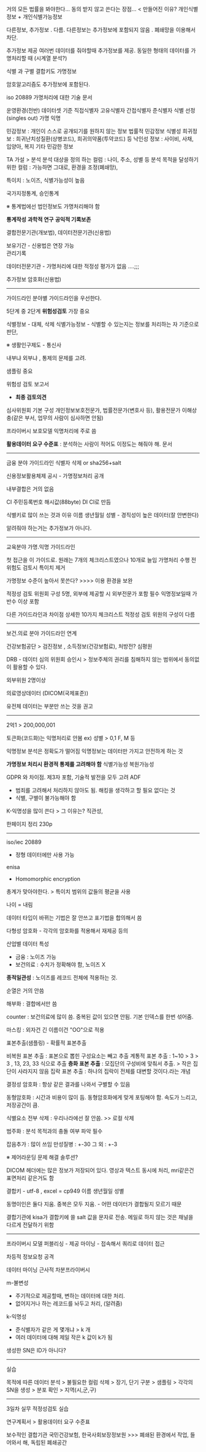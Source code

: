 거의 모든 법률을 봐야한다... 
동의 받지 않고 쓴다는 장점... < 만들어진 이유?
개인식별정보 + 개인식별가능정보 

다른정보, 추가정보 . 다름. 다른정보는 추가정보에 포함되지 않음 .
폐쇄망을 이용해서 차단. 


추가정보 제공
여러번 데이터를 줘야할때 추가정보를 제공. 동일한 형태의 데이터를 가명처리할 때
(시계열 분석?)

식별 과 구별 
결합키도 가명정보 

암호알고리즘도 추가정보에 포함된다.

iso 20889 가명처리에 대한 기술 문서 

운영환경(전반)     데이터셋 기준
직접식별자        고유식별자
간접식별자          준식별자
식별                        선정(singles out)
가명                        익명

민감정보 : 개인이 스스로 공개되기를 원하지 않는 정보
법률적 민감정보
식별성 희귀정보 : 희귀난치성질환(상병코드), 희귀의약품(투약코드) 등 
낙인성 정보 : 사이비, 사채, 입양아, 복지
기타 민감한 정보 

TA 
가설 > 분석
분석 대상을 정의 하는 컬럼 : 나이, 주소, 성별 등 
분석 목적을 달성하기 위한 컬럼 : 가능하면 그대로, 환경을 조정(폐쇄망),

특이치 : 노이즈, 식별가능성이 높음

국가지정통계, 승인통계

※ 통계법에선 법인정보도 가명처리해야 함

**통계작성**
**과학적 연구**
**공익적 기록보존**

결합전문기관(개보법), 데이터전문기관(신용법)

보유기간 - 신용법은 연장 가능  
관리기록

데이터전문기관 - 가명처리에 대한 적정성 평가가 없음 ....;;; 

추가정보 암호화(신용법)

-----------------

가이드라인
분야별 가이드라인을 우선한다.

5단계 중 2단계 **위험성검토** 가장 중요

식별정보 - 대체, 삭제
식별가능정보 - 식별할 수 있는지는 정보를 처리하는 자 기준으로 판단, 

※ 생활인구제도 - 통신사

내부냐 외부냐 , 통제의 문제를 고려. 

샘플링 중요

위험성 검토 보고서
- **최종 검토의견**

심사위원회 기본 구성
	개인정보보호전문가, 법률전문가(변호사 등), 활용전문가
이해상충(같은 부서, 업무의 사람이 심사하면 안됨)

프라이버시 보호모델 익명처리에 주로 씀

**활용데이터 요구 수준표** : 분석하는 사람이 적어도 이정도는 해줘야 해. 문서

-------------------------
금융 분야 가이드라인
식별자 삭제 or sha256+salt

신용정보활용체제 공시 - 가명정보처리 공개

내부결합은 거의 없음 

CI 주민등록번호 해시값(88byte)
DI CI로 만듬 

식별키로 많이 쓰는 것과 이유
이름 생년월일 성별 - 경직성이 높은 데이터(잘 안변한다)

알려줘야 하는거는 추가정보가 아니다. 

----------------
교육분야 가명.익명 가이드라인

첫 접근을 이 가이드로. 원래는 7개의 체크리스트였으나 10개로 늘임
가명처리 수행 전 위험도 검토시 특이치 제거

가명정보 수준이 높아서 못쓴다?   >>>> 이용 환경을 보완

적정성 검토 위원회 구성
	5명, 외부에 제공할 시 외부전문가 포함 필수
	익명정보일때 가반수 이상 포함

다른 가이드라인과 차이점 
상세한 10가지 체크리스트 
적정성 검토 위원의 구성이 다름

------------------
보건.의료 분야 가이드라인
연계

건강보험공단 > 검진정보 , 소득정보(건강보험료), 처방전?
심평원

DRB - 데이터 심의 위원회
승인시 > 정보주체의 권리를 침해하지 않는 범위에서 동의없이 활용할 수 있다.

외부위원 2명이상

의료영상데이터 (DICOM(국제표준))

유전체 데이터는 부분만 쓰는 것을 권고

-----------------
2억1 > 200,000,001

토큰화(코드화)는 익명처리로 안봄 
ex) 성별 > 0,1 F, M 등 

익명정보 분석은 정확도가 떨어짐
익명정보는 데이터만 가지고 안전하게 하는 것 


**가명정보 처리시 환경적 통제를 고려해야 함**
식별가능성
복원가능성


GDPR 와 차이점. 제3자 포함, 기술적 발전을 모두 고려 
ADF  
- 범죄를 고려해서 처리하지 않아도 됨. 해킹을 생각하고 할 필요 없다는 것
- 식별, 구별이 불가능해야 함

K-익명성을 많이 쓴다 > 그 이유는?
직관성, 

한페이지 정리 230p

----------
iso/iec 20889 
- 정형 데이터에만 사용 가능

enisa
- Homomorphic encryption 

총계가 맞아야한다. > 특이치 범위의 값들의 평균을 사용

나이 = 내림

데이터 타입이 바뀌는 기법은 잘 안쓰고 표기법을 합의해서 씀

다형성 암호화 - 각각의 암호화를 적용해서 재제공 등의 

산업별 데이터 특성
- 금융 : 노이즈 가능
- 보건의료 : 수치가 정확해야 함, 노이즈 X

**종적일관성** : 노이즈를 레코드 전체에 적용하는 것. 

순열은 거의 안씀

해부화 : 결합에서만 씀

counter : 보건의료에 많이 씀. 중복된 값이 있으면 안됨.
         기본 인덱스를 한번 섞어줌.

마스킹 : 외자건 긴 이름이건 "OO"으로 적용

표본추출(샘플링) - 확률적 표본추출

비복원 표본 추출 : 표본으로 뽑힌 구성요소는 빼고 추출
계통적 표본 추출 : 1~10 > 3 > 3 , 13, 23, 33 식으로 추출
**층화 표본 추출** : 모집단의 구성비에 맞춰서 추출. > 작은 집단이 사라지지 않음
집락 표본 추출 : 하나의 집락이 전체를 대변할 것이다.라는 개념

결정성 암호화 : 항상 같은 결과를 나와서 구별할 수 있음

동형암호화 : 시간과 비용이 많이 듬. 동형암호화에게 맞게 포팅해야 함.
            속도가 느리고, 저장공간이 큼.

식별요소 전부 삭제 : 우리나라에선 잘 안씀. >> 로컬 삭제

범주화 : 분석 목적과의 충돌 여부 파악 필수 

잡음추가 : 많이 쓰임 
만성질병 : +-30
그 외 : +-3

※  제어라운딩 문제 해결 솔루션?

DICOM 헤더에는 많은 정보가 저장되어 있다. 
영상과 텍스트 동시에 처리, mri같은건 표면처리 같은거도 함


결합키 - utf-8 , excel = cp949
이름 생년월일 성별

동명이인은 둘다 지움. 중복은 모두 지움. - 어떤 데이터가 결합될지 모르기 때문

결합기관에 kisa가 결합키에 쓸 salt 값을 문자로 전송. 메일로 하지 않는 것은 채널을 다르게 전달하기 위함 

--------------
프라이버시 모델
퍼블리싱 - 제공
마이닝 - 접속해서 쿼리로 데이터 접근

차등적 정보요청 공격

데이터 마이닝 
근사적 차분프라이버시 

m-불변성
- 주기적으로 제공할때, 변하는 데이터에 대한 처리.
- 없어지거나 하는 레코드를 놔두고 처리, (알려줌)

k-익명성
- 준식별자가 같은 게 몇개냐 > k 개
- 여러 데이터에 대해 제일 작은 k 값이 k가 됨

생성한 SN은 ID가 아니다?

-----------
실습

목적에 따른 데이터 분석 > 불필요한 컬럼 삭제 > 장기, 단기 구분 > 샘플링 > 각각의 SN을 생성 > 분포 확인 > 지역(시,군,구)



----------------------------
3일차
실무 적정성검토 실습

연구계획서 > 활용데이터 요구 수준표 

보수적인 결합기관
국민건강보험, 한국사회보장정보원 >>> 폐쇄된 환경에서 작업, 들어와서 해, 독립된 폐쇄공간